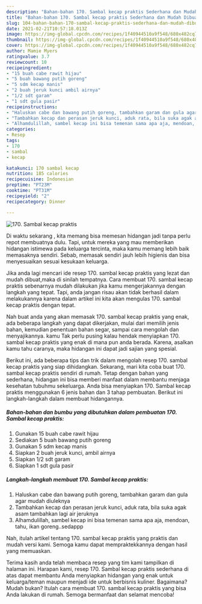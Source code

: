 ```yaml
---
description: "Bahan-bahan 170. Sambal kecap praktis Sederhana dan Mudah Dibuat"
title: "Bahan-bahan 170. Sambal kecap praktis Sederhana dan Mudah Dibuat"
slug: 104-bahan-bahan-170-sambal-kecap-praktis-sederhana-dan-mudah-dibuat
date: 2021-02-21T10:57:18.013Z
image: https://img-global.cpcdn.com/recipes/1f40944510a9f548/680x482cq70/170-sambal-kecap-praktis-foto-resep-utama.jpg
thumbnail: https://img-global.cpcdn.com/recipes/1f40944510a9f548/680x482cq70/170-sambal-kecap-praktis-foto-resep-utama.jpg
cover: https://img-global.cpcdn.com/recipes/1f40944510a9f548/680x482cq70/170-sambal-kecap-praktis-foto-resep-utama.jpg
author: Mamie Myers
ratingvalue: 3.7
reviewcount: 10
recipeingredient:
- "15 buah cabe rawit hijau"
- "5 buah bawang putih goreng"
- "5 sdm kecap manis"
- "2 buah jeruk kunci ambil airnya"
- "1/2 sdt garam"
- "1 sdt gula pasir"
recipeinstructions:
- "Haluskan cabe dan bawang putih goreng, tambahkan garam dan gula agar mudah diuleknya"
- "Tambahkan kecap dan perasan jeruk kunci, aduk rata, bila suka agak asam tambahkan lagi air jeruknya"
- "Alhamdulillah, sambel kecap ini bisa temenan sama apa aja, mendoan, tahu, ikan goreng..sedappp"
categories:
- Resep
tags:
- 170
- sambal
- kecap

katakunci: 170 sambal kecap 
nutrition: 185 calories
recipecuisine: Indonesian
preptime: "PT23M"
cooktime: "PT31M"
recipeyield: "2"
recipecategory: Dinner

---
```



![170. Sambal kecap praktis](https://img-global.cpcdn.com/recipes/1f40944510a9f548/680x482cq70/170-sambal-kecap-praktis-foto-resep-utama.jpg)

Di waktu  sekarang , kita memang bisa memesan hidangan jadi tanpa perlu repot membuatnya dulu. Tapi, untuk mereka yang mau memberikan hidangan istimewa pada keluarga tercinta, maka kamu memang lebih baik memasaknya sendiri. Sebab, memasak sendiri jauh lebih higienis dan bisa menyesuaikan sesuai kesukaan keluarga.

Jika anda lagi mencari ide resep 170. sambal kecap praktis yang lezat dan mudah dibuat,maka di sinilah tempatnya. Cara membuat 170. sambal kecap praktis  sebenarnya mudah dilakukan jika kamu mengerjakannya dengan langkah yang tepat. Tapi, anda jangan risau akan tidak berhasil dalam melakukannya 
karena dalam artikel ini kita akan mengulas 170. sambal kecap praktis dengan tepat.  



Nah buat anda yang akan memasak 170. sambal kecap praktis yang enak, ada beberapa langkah yang dapat dikerjakan, mulai dari memilih jenis bahan, kemudian penentuan bahan segar, sampai cara mengolah dan menyajikannya. kamu Tak perlu pusing kalau hendak menyiapkan 170. sambal kecap praktis yang enak di mana pun anda berada. Karena, asalkan kamu  tahu caranya, maka hidangan ini dapat jadi sajian yang spesial.

Berikut ini, ada beberapa tips dan trik dalam mengolah resep 170. sambal kecap praktis yang siap dihidangkan. Sekarang, mari kita coba buat 170. sambal kecap praktis sendiri di rumah. Tetap dengan bahan yang sederhana, hidangan ini bisa memberi manfaat dalam membantu menjaga kesehatan tubuhmu sekeluarga. Anda bisa menyiapkan 170. Sambal kecap praktis menggunakan 6 jenis bahan dan 3 tahap pembuatan. Berikut ini langkah-langkah dalam membuat hidangannya.

<!--inarticleads1-->

##### Bahan-bahan dan bumbu yang dibutuhkan dalam pembuatan 170. Sambal kecap praktis:

1. Gunakan 15 buah cabe rawit hijau
1. Sediakan 5 buah bawang putih goreng
1. Gunakan 5 sdm kecap manis
1. Siapkan 2 buah jeruk kunci, ambil airnya
1. Siapkan 1/2 sdt garam
1. Siapkan 1 sdt gula pasir




<!--inarticleads2-->

##### Langkah-langkah membuat 170. Sambal kecap praktis:

1. Haluskan cabe dan bawang putih goreng, tambahkan garam dan gula agar mudah diuleknya
1. Tambahkan kecap dan perasan jeruk kunci, aduk rata, bila suka agak asam tambahkan lagi air jeruknya
1. Alhamdulillah, sambel kecap ini bisa temenan sama apa aja, mendoan, tahu, ikan goreng..sedappp




Nah, itulah artikel tentang  170. sambal kecap praktis  yang praktis dan mudah versi kami. Semoga kamu dapat mempraktekkannya dengan hasil yang memuaskan. 

Terima kasih anda telah membaca resep yang tim kami tampilkan di halaman ini. Harapan kami, resep  170. Sambal kecap praktis sederhana di atas dapat membantu Anda menyiapkan hidangan yang enak untuk keluarga/teman maupun menjadi ide untuk berbisnis kuliner. Bagaimana? Mudah bukan? Itulah cara membuat 170. sambal kecap praktis yang bisa Anda lakukan di rumah. Semoga bermanfaat dan selamat mencoba!

